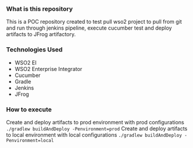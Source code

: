 ### What is this repository
This is a POC repository created to test pull wso2 project to pull from git and run through jenkins pipeline, execute cucumber test and deploy artifacts to JFrog artifactory.

### Technologies Used
+ WSO2 EI
+ WSO2 Enterprise Integrator
+ Cucumber
+ Gradle
+ Jenkins
+ JFrog

### How to execute
Create and deploy artifacts to prod environment with prod configurations
`./gradlew buildAndDeploy -Penvironment=prod` 
Create and deploy artifacts to local environment with local configurations
`./gradlew buildAndDeploy -Penvironment=local` 